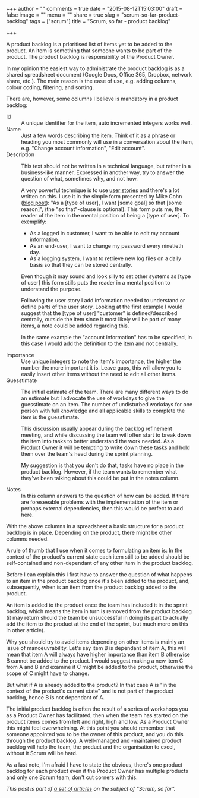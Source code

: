 +++
author = ""
comments = true
date = "2015-08-12T15:03:00"
draft = false
image = ""
menu = ""
share = true
slug = "scrum-so-far-product-backlog"
tags = ["scrum"]
title = "Scrum, so far - product backlog"

+++

A product backlog is a prioritised list of items yet to be added to the product. An item is something that someone wants to be part of the product. The product backlog is responsibility of the Product Owner.

In my opinion the easiest way to administrate the product backlog is as a shared spreadsheet document (Google Docs, Office 365, Dropbox, network share, etc.). The main reason is the ease of use, e.g. adding columns, colour coding, filtering, and sorting.

There are, however, some columns I believe is mandatory in a product backlog:

<dl>
<dt>Id</dt>
<dd>A unique identifier for the item, auto incremented integers works well.</dd>

<dt>Name</dt>
<dd>Just a few words describing the item. Think of it as a phrase or heading you most commonly will use in a conversation about the item, e.g. "Change account information", "Edit account".</dd>

<dt>Description</dt>
<dd><p>This text should not be written in a technical language, but rather in a business-like manner. Expressed in another way, try to answer the question of what, sometimes why, and not how.</p>

<p>A very powerful technique is to use <a href="https://en.wikipedia.org/wiki/User_story">user stories</a> and there's a lot written on this. I use it in the simple form presented by Mike Cohn (<a href="http://www.mountaingoatsoftware.com/blog/advantages-of-the-as-a-user-i-want-user-story-template">blog post</a>): "As a [type of user], I want [some goal] so that [some reason]", (the "so that"-clause is optional). This form puts me, the reader of the item in the mental position of being a [type of user]. To exemplify:
<ul>
<li>As a logged in customer, I want to be able to edit my account information.</li>
<li>As an end-user, I want to change my password every ninetieth day.</li>
<li>As a logging system, I want to retrieve new log files on a daily basis so that they can be stored centrally.</li>
</ul>
</p>
<p>Even though it may sound and look silly to set other systems as [type of user] this form stills puts the reader in a mental position to understand the purpose.</p>

<p>Following the user story I add information needed to understand or define parts of the user story. Looking at the first example I would suggest that the [type of user] "customer" is defined/described centrally, outside the item since it most likely will be part of many items, a note could be added regarding this.</p>

<p>In the same example the "account information" has to be specified, in this case I would add the definition to the item and not centrally.</p></dd>

<dt>Importance</dt>
<dd>Use unique integers to note the item's importance, the higher the number the more important it is. Leave gaps, this will allow you to easily insert other items without the need to edit all other items.

<dt>Guesstimate</dt>
<dd><p>The initial estimate of the team. There are many different ways to do an estimate but I advocate the use of workdays to give the guesstimate on an item. The number of undisturbed workdays for one person with full knowledge and all applicable skills to complete the item is the guesstimate.</p>

<p>This discussion usually appear during the backlog refinement meeting, and while discussing the team will often start to break down the item into tasks to better understand the work needed. As a Product Owner it will be tempting to write down these tasks and hold them over the team's head during the sprint planning.</p>

<p>My suggestion is that you don't do that, tasks have no place in the product backlog. However, if the team wants to remember what they've been talking about this could be put in the notes column.</p></dd>

<dt>Notes</dt>
<dd>In this column answers to the question of how can be added. If there are foreseeable problems with the implementation of the item or perhaps external dependencies, then this would be perfect to add here.<dd>
</dl>

With the above columns in a spreadsheet a basic structure for a product backlog is in place. Depending  on the product, there might be other columns needed.

A rule of thumb that I use when it comes to formulating an item is: In the context of the product's current state each item still to be added should be self-contained and non-dependant of any other item in the product backlog.

Before I can explain this I first have to answer the question of what happens to an item in the product backlog once it's been added to the product, and, subsequently, when is an item from the product backlog added to the product.

An item is added to the product once the team has included it in the sprint backlog, which means the item in turn is removed from the product backlog (it may return should the team be unsuccessful in doing its part to actually add the item to the product at the end of the sprint, but much more on this in other article).

Why you should try to avoid items depending on other items is mainly an issue of manoeuvrability. Let's say item B is dependant of item A, this will mean that item A will always have higher importance than item B otherwise B cannot be added to the product. I would suggest making a new item C from A and B and examine if C might be added to the product, otherwise the scope of C might have to change.

But what if A is already added to the product? In that case A is "in the context of the product's current state" and is not part of the product backlog, hence B is not dependant of A.

The initial product backlog is often the result of a series of workshops you as a Product Owner has facilitated, then when the team has started on the product items comes from left and right, high and low. As a Product Owner this might feel overwhelming. At this point you should remember that someone appointed you to be the owner of this product, and you do this through the product backlog. A well-managed and -maintained product backlog will help the team, the product and the organisation to excel, without it Scrum will be hard.

As a last note, I'm afraid I have to state the obvious, there's one product backlog for each product even if the Product Owner has multiple products and only one Scrum team, don't cut corners with this.

*This post is part of [a set of articles](/2015/08/07/scrum-so-far-a-set-of-articles/) on the subject of "Scrum, so far".*

